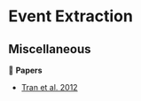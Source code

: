 # Event Extraction

## Miscellaneous

:scroll: **Papers**

* [Tran et al. 2012](https://www.researchgate.net/publication/261384358_VnLoc_A_Real_--_Time_News_Event_Extraction_Framework_for_Vietnamese)